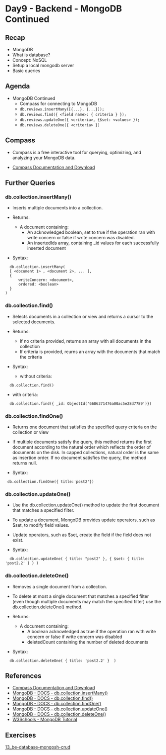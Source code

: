 # Day9 - Backend - MongoDB Continued

## Recap

- MongoDB
- What is database?
- Concept: NoSQL
- Setup a local mongodb server
- Basic queries

## Agenda

- MongoDB Continued
  - Compass for connecting to MongoDB
  - `db.reviews.insertMany([{...}, {...}]);`
  - `db.reviews.find({ <field name>: { criteria } });`
  - `db.reviews.updateOne({ <criteria>, {$set: <values> });`
  - `db.reviews.deleteOne({ <criteria> })`

## Compass

- Compass is a free interactive tool for querying, optimizing, and analyzing your MongoDB data.

- [Compass Documentation and Download](https://www.mongodb.com/docs/compass/current/)

## Further Queries

### db.collection.insertMany()

- Inserts multiple documents into a collection.

- Returns:

  - A document containing:
    - An acknowledged boolean, set to true if the operation ran with write concern or false if write concern was disabled.
    - An insertedIds array, containing \_id values for each successfully inserted document

- Syntax:

```JS
  db.collection.insertMany(
  [ <document 1> , <document 2>, ... ],
  {
      writeConcern: <document>,
      ordered: <boolean>
  }
)
```

### db.collection.find()

- Selects documents in a collection or view and returns a cursor to the selected documents.

- Returns:

  - If no criteria provided, returns an array with all documents in the collection
  - If criteria is provided, reurns an array with the documents that match the criteria

- Syntax:
  - without criteria:

```JS
  db.collection.find()
```

- with criteria:

```JS
  db.collection.find({ _id: ObjectId('6686371476a00ac5e28d7789')})
```

### db.collection.findOne()

- Returns one document that satisfies the specified query criteria on the collection or view

- If multiple documents satisfy the query, this method returns the first document according to the natural order which reflects the order of documents on the disk. In capped collections, natural order is the same as insertion order. If no document satisfies the query, the method returns null.

- Syntax:

```JS
 db.collection.findOne({ title:'post2'})
```

### db.collection.updateOne()

- Use the db.collection.updateOne() method to update the first document that matches a specified filter.
- To update a document, MongoDB provides update operators, such as $set, to modify field values.
- Update operators, such as $set, create the field if the field does not exist.

- Syntax:

```JS
  db.collection.updateOne( { title: "post2" }, { $set: { title: 'post2.2' } } )
```

### db.collection.deleteOne()

- Removes a single document from a collection.
- To delete at most a single document that matches a specified filter (even though multiple documents may match the specified filter) use the db.collection.deleteOne() method.

- Returns:

  - A document containing:
    - A boolean acknowledged as true if the operation ran with write concern or false if write concern was disabled
    - deletedCount containing the number of deleted documents

- Syntax:

```JS
  db.collection.deleteOne( { title: 'post2.2' }  )
```

## References

- [Compass Documentation and Download](https://www.mongodb.com/docs/compass/current/)
- [MongoDB - DOCS - db.collection.insertMany()](https://www.mongodb.com/docs/manual/reference/method/db.collection.insertMany/#mongodb-method-db.collection.insertMany)
- [MongoDB - DOCS - db.collection.find()](https://www.mongodb.com/docs/manual/reference/method/db.collection.find/#mongodb-method-db.collection.find)
- [MongoDB - DOCS - db.collection.findOne()](https://www.mongodb.com/docs/manual/reference/method/db.collection.findOne/)
- [MongoDB - DOCS - db.collection.updateOne()](https://www.mongodb.com/docs/manual/reference/method/db.collection.updateOne/#mongodb-method-db.collection.updateOne)
- [MongoDB - DOCS - db.collection.deleteOne()](https://www.mongodb.com/docs/manual/reference/method/db.collection.deleteOne/#mongodb-method-db.collection.deleteOne)
- [W3Schools - MongoDB Tutorial](https://www.w3schools.com/mongodb/index.php)

## Exercises

[13_be-database-mongosh-crud](https://classroom.github.com/a/CCHgWU-L)
